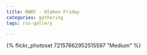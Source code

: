 ```yaml
---
title: RWBY - Otakon Friday
categories: gathering
tags: rss-gallery

---
```


{% flickr_photoset 72157662952515597 "Medium" %}